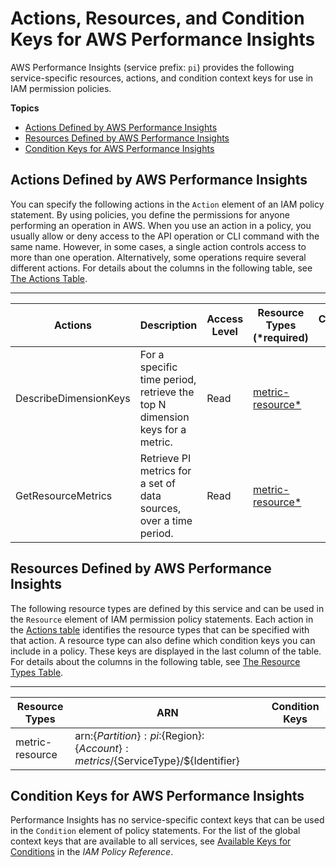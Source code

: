 # Actions, Resources, and Condition Keys for AWS Performance Insights<a name="list_awsperformanceinsights"></a>

AWS Performance Insights \(service prefix: `pi`\) provides the following service\-specific resources, actions, and condition context keys for use in IAM permission policies\.

**Topics**
+ [Actions Defined by AWS Performance Insights](#awsperformanceinsights-actions-as-permissions)
+ [Resources Defined by AWS Performance Insights](#awsperformanceinsights-resources-for-iam-policies)
+ [Condition Keys for AWS Performance Insights](#awsperformanceinsights-policy-keys)

## Actions Defined by AWS Performance Insights<a name="awsperformanceinsights-actions-as-permissions"></a>

You can specify the following actions in the `Action` element of an IAM policy statement\. By using policies, you define the permissions for anyone performing an operation in AWS\. When you use an action in a policy, you usually allow or deny access to the API operation or CLI command with the same name\. However, in some cases, a single action controls access to more than one operation\. Alternatively, some operations require several different actions\. For details about the columns in the following table, see [The Actions Table](reference_policies_actions-resources-contextkeys.md#actions_table)\.


****  

| Actions | Description | Access Level | Resource Types \(\*required\) | Condition Keys | Dependent Actions | 
| --- | --- | --- | --- | --- | --- | 
|   DescribeDimensionKeys  | For a specific time period, retrieve the top N dimension keys for a metric\. | Read |   [ metric\-resource\* ](#awsperformanceinsights-metric-resource)   |  |  | 
|   GetResourceMetrics  | Retrieve PI metrics for a set of data sources, over a time period\. | Read |   [ metric\-resource\* ](#awsperformanceinsights-metric-resource)   |  |  | 

## Resources Defined by AWS Performance Insights<a name="awsperformanceinsights-resources-for-iam-policies"></a>

The following resource types are defined by this service and can be used in the `Resource` element of IAM permission policy statements\. Each action in the [Actions table](#awsperformanceinsights-actions-as-permissions) identifies the resource types that can be specified with that action\. A resource type can also define which condition keys you can include in a policy\. These keys are displayed in the last column of the table\. For details about the columns in the following table, see [The Resource Types Table](reference_policies_actions-resources-contextkeys.md#resources_table)\.


****  

| Resource Types | ARN | Condition Keys | 
| --- | --- | --- | 
|   metric\-resource  |  arn:$\{Partition\}:pi:$\{Region\}:$\{Account\}:metrics/$\{ServiceType\}/$\{Identifier\}  |  | 

## Condition Keys for AWS Performance Insights<a name="awsperformanceinsights-policy-keys"></a>

Performance Insights has no service\-specific context keys that can be used in the `Condition` element of policy statements\. For the list of the global context keys that are available to all services, see [Available Keys for Conditions](reference_policies_condition-keys.html#AvailableKeys) in the *IAM Policy Reference*\.